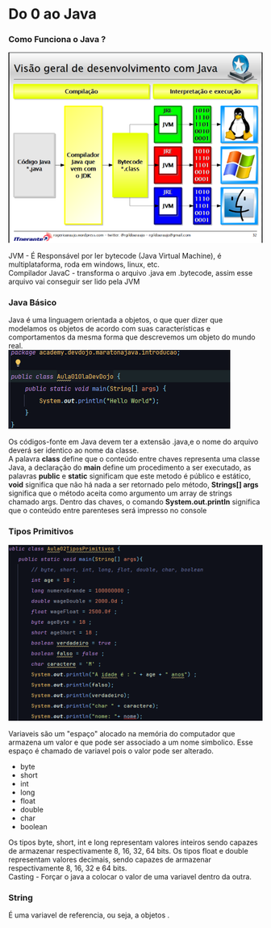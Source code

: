 # Do 0 ao Java
### Como Funciona o Java ?
![img.png](img.png)

JVM - É Responsável por ler bytecode (Java Virtual Machine), é multiplataforma, roda em windows, linux, etc.  
Compilador JavaC - transforma o arquivo .java em .bytecode, assim esse arquivo vai conseguir ser lido pela JVM  
### Java Básico
Java é uma linguagem orientada a objetos, o que quer dizer que modelamos os objetos de acordo com suas características
e comportamentos da mesma forma que descrevemos um objeto do mundo real.   
![img_1.png](img_1.png)  

Os códigos-fonte em Java devem ter a extensão .java,e o nome do arquivo deverá ser identico
ao nome da classe.  
A palavra **class** define que o conteúdo entre chaves representa uma classe Java, a declaração do
**main** define um procedimento a ser executado, as palavras **public** e **static** significam que este metodo é 
público e estático, **void** significa que não há nada a ser retornado pelo método, **Strings[]
args** significa que o método aceita como argumento um array de strings chamado args. Dentro das 
chaves, o comando **System.out.println** significa que o conteúdo entre parenteses será impresso no console  
### Tipos Primitivos
![img_4.png](img_4.png)

Variaveis são um "espaço" alocado na memória do computador que armazena um valor e que pode ser associado 
a um nome simbolico. Esse espaço é chamado de variavel pois o valor pode ser alterado. 
* byte
* short
* int
* long 
* float
* double 
* char
* boolean
    
Os tipos byte, short, int e long representam valores inteiros sendo capazes de armazenar
respectivamente 8, 16, 32, 64 bits. Os tipos float e double representam valores decimais,
sendo capazes de armazenar respectivamente 8, 16, 32 e 64 bits.  
Casting - Forçar o java a colocar o valor de uma variavel dentro da outra.  
### String 
É uma variavel de referencia, ou seja, a objetos .



